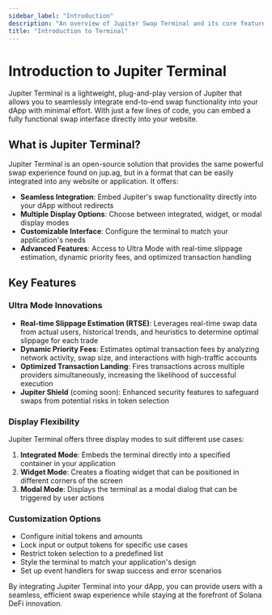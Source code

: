 ```yaml
---
sidebar_label: "Introduction"
description: "An overview of Jupiter Swap Terminal and its core features."
title: "Introduction to Terminal"
---
```


# Introduction to Jupiter Terminal

Jupiter Terminal is a lightweight, plug-and-play version of Jupiter that allows you to seamlessly integrate end-to-end swap functionality into your dApp with minimal effort. With just a few lines of code, you can embed a fully functional swap interface directly into your website.

## What is Jupiter Terminal?

Jupiter Terminal is an open-source solution that provides the same powerful swap experience found on jup.ag, but in a format that can be easily integrated into any website or application. It offers:

- **Seamless Integration**: Embed Jupiter's swap functionality directly into your dApp without redirects
- **Multiple Display Options**: Choose between integrated, widget, or modal display modes
- **Customizable Interface**: Configure the terminal to match your application's needs
- **Advanced Features**: Access to Ultra Mode with real-time slippage estimation, dynamic priority fees, and optimized transaction handling

## Key Features

### Ultra Mode Innovations

- **Real-time Slippage Estimation (RTSE)**: Leverages real-time swap data from actual users, historical trends, and heuristics to determine optimal slippage for each trade
- **Dynamic Priority Fees**: Estimates optimal transaction fees by analyzing network activity, swap size, and interactions with high-traffic accounts
- **Optimized Transaction Landing**: Fires transactions across multiple providers simultaneously, increasing the likelihood of successful execution
- **Jupiter Shield** (coming soon): Enhanced security features to safeguard swaps from potential risks in token selection

### Display Flexibility

Jupiter Terminal offers three display modes to suit different use cases:

1. **Integrated Mode**: Embeds the terminal directly into a specified container in your application
2. **Widget Mode**: Creates a floating widget that can be positioned in different corners of the screen
3. **Modal Mode**: Displays the terminal as a modal dialog that can be triggered by user actions

### Customization Options

- Configure initial tokens and amounts
- Lock input or output tokens for specific use cases
- Restrict token selection to a predefined list
- Style the terminal to match your application's design
- Set up event handlers for swap success and error scenarios

By integrating Jupiter Terminal into your dApp, you can provide users with a seamless, efficient swap experience while staying at the forefront of Solana DeFi innovation.
